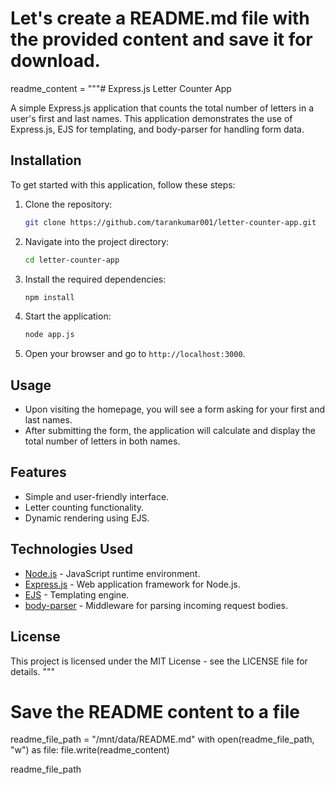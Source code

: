 # Let's create a README.md file with the provided content and save it for download.

readme_content = """# Express.js Letter Counter App

A simple Express.js application that counts the total number of letters in a user's first and last names. 
This application demonstrates the use of Express.js, EJS for templating, and body-parser for handling form data.

## Installation

To get started with this application, follow these steps:

1. Clone the repository:
    ```bash
    git clone https://github.com/tarankumar001/letter-counter-app.git
    ```

2. Navigate into the project directory:
    ```bash
    cd letter-counter-app
    ```

3. Install the required dependencies:
    ```bash
    npm install
    ```

4. Start the application:
    ```bash
    node app.js
    ```

5. Open your browser and go to `http://localhost:3000`.

## Usage

- Upon visiting the homepage, you will see a form asking for your first and last names.
- After submitting the form, the application will calculate and display the total number of letters in both names.

## Features

- Simple and user-friendly interface.
- Letter counting functionality.
- Dynamic rendering using EJS.

## Technologies Used

- [Node.js](https://nodejs.org) - JavaScript runtime environment.
- [Express.js](https://expressjs.com) - Web application framework for Node.js.
- [EJS](https://ejs.co) - Templating engine.
- [body-parser](https://www.npmjs.com/package/body-parser) - Middleware for parsing incoming request bodies.

## License

This project is licensed under the MIT License - see the LICENSE file for details.
"""

# Save the README content to a file
readme_file_path = "/mnt/data/README.md"
with open(readme_file_path, "w") as file:
    file.write(readme_content)

readme_file_path
